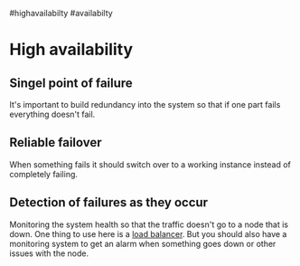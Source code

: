 \#highavailabilty #availabilty 

# High availability

## Singel point of failure

It's important to build redundancy into the system so that if one part fails everything doesn't fail. 

## Reliable failover

When something fails it should switch over to a working instance instead of completely failing. 

## Detection of failures as they occur

Monitoring the system health so that the traffic doesn't go to a node that is down. One thing to use here is a [load balancer](Load%20balancer.md). But you should also have a monitoring system to get an alarm when something goes down or other issues with the node. 
